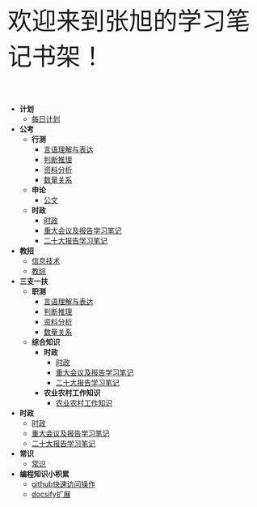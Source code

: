 
<br><br>
<font size="10">欢迎来到张旭的学习笔记书架！</font>

<br><br>

- **计划**
  - [每日计划](/计划/每日计划)
- **公考**
  - **行测**
    - [言语理解与表达](/公考/行测/言语理解与表达)
    - [判断推理](/公考/行测/判断推理)
    - [资料分析](/公考/行测/资料分析)
    - [数量关系](/公考/行测/数量关系)
  - **申论**
    - [公文](/公考/申论公文)
  - **时政**
    - [时政](/时政/时政)
    - [重大会议及报告学习笔记](/时政/重大会议及报告学习笔记)
    - [二十大报告学习笔记](/时政/二十大报告学习笔记) 
- **教招**
  - [信息技术](/教招/信息技术)
  - [教综](/教招/教综)
- **三支一扶**
  - **职测**
     - [言语理解与表达](/公考/行测/言语理解与表达)
     - [判断推理](/公考/行测/判断推理)
     - [资料分析](/公考/行测/资料分析)
     - [数量关系](/公考/行测数量关系)
  - **综合知识**
    - **时政**
      - [时政](/时政/时政)
      - [重大会议及报告学习笔记](/时政/重大会议及报告学习笔记)
      - [二十大报告学习笔记](/时政/二十大报告学习笔记)
    - **农业农村工作知识**
      - [农业农村工作知识](/三支一扶/综合知识/农业农村工作知识)
- **时政**
     - [时政](/时政/时政.md)
     - [重大会议及报告学习笔记](/时政/重大会议及报告学习笔记)
     - [二十大报告学习笔记](/时政/二十大报告学习笔记) 
- **常识**
  - [常识](/常识/常识)
- **编程知识小积累**
  - [github快速访问操作](/编程知识小积累/github快速访问操作)
  - [docsify扩展](/docsify扩展/docsify扩展)

